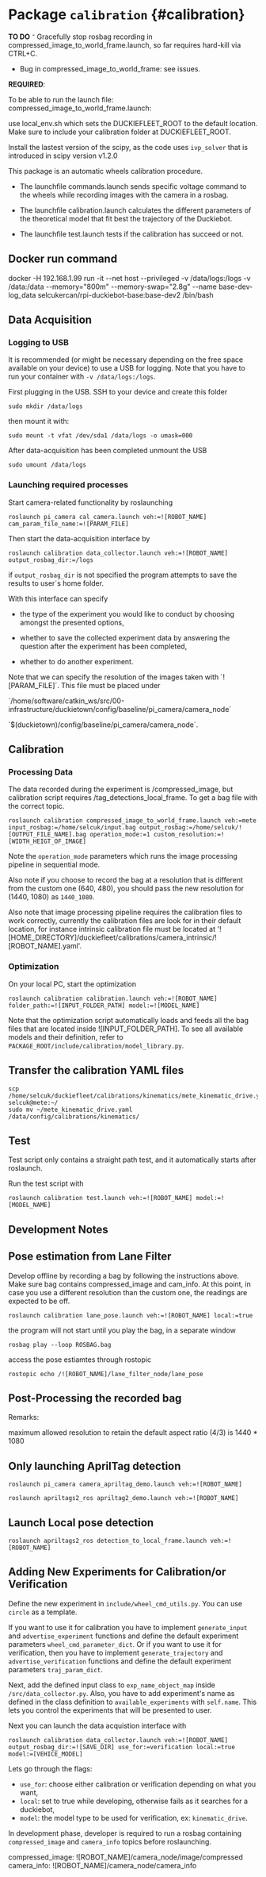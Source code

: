 # Package `calibration` {#calibration}

<move-here src='#pkg_name-autogenerated'/>

**TO DO**
⁻ Gracefully stop rosbag recording in compressed_image_to_world_frame.launch, so far requires hard-kill via CTRL+C.
- Bug in compressed_image_to_world_frame: see issues.

**REQUIRED**:

To be able to run the launch file: compressed_image_to_world_frame.launch:

use local_env.sh which sets the DUCKIEFLEET_ROOT to the default location. Make sure to include your calibration folder at DUCKIEFLEET_ROOT.

Install the lastest version of the scipy, as the code uses `ivp_solver` that is introduced in scipy version v1.2.0

This package is an automatic wheels calibration procedure.

- The launchfile commands.launch sends specific voltage command to the wheels while recording images with the camera in a rosbag.

- The launchfile calibration.launch calculates the different parameters of the theoretical model that fit best the trajectory of the Duckiebot.

- The launchfile test.launch tests if the calibration has succeed or not.


## Docker run command

docker -H 192.168.1.99 run -it --net host --privileged -v /data/logs:/logs -v /data:/data --memory="800m" --memory-swap="2.8g" --name base-dev-log_data selcukercan/rpi-duckiebot-base:base-dev2  /bin/bash
## Data Acquisition

### Logging to USB
It is recommended (or might be necessary depending on the free space available on your device) to use a USB for logging. Note that you have to run your container with `-v /data/logs:/logs`.

First plugging in the USB. SSH to your device and create this folder

```shell
sudo mkdir /data/logs
```
then mount it with:

```shell
sudo mount -t vfat /dev/sda1 /data/logs -o umask=000
```

After data-acquisition has been completed unmount the USB

```shell
sudo umount /data/logs
```

### Launching required processes  
Start camera-related functionality by roslaunching

```shell
roslaunch pi_camera cal_camera.launch veh:=![ROBOT_NAME] cam_param_file_name:=![PARAM_FILE]
```

Then start the data-acquisition interface by

```shell
roslaunch calibration data_collector.launch veh:=![ROBOT_NAME] output_rosbag_dir:=/logs
```
if `output_rosbag_dir` is not specified the program attempts to save the results to user´s home folder.

With this interface can specify

- the type of the experiment you would like to conduct by choosing amongst the presented options,

- whether to save the collected experiment data by answering the question after the experiment has been completed,

- whether to do another experiment.

Note that we can specify the resolution of the images taken with ´![PARAM_FILE]´. This file must be placed under

´/home/software/catkin_ws/src/00-infrastructure/duckietown/config/baseline/pi_camera/camera_node´



´$(duckietown)/config/baseline/pi_camera/camera_node´.

## Calibration  

### Processing Data

The data recorded during the experiment is /compressed_image, but calibration script requires /tag_detections_local_frame. To get a bag file with the correct topic.

```shell
roslaunch calibration compressed_image_to_world_frame.launch veh:=mete input_rosbag:=/home/selcuk/input.bag output_rosbag:=/home/selcuk/![OUTPUT_FILE_NAME].bag operation_mode:=1 custom_resolution:=![WIDTH_HEIGT_OF_IMAGE]
```

Note the `operation_mode` parameters which runs the image processing pipeline in sequential mode.

Also note if you choose to record the bag at a resolution that is different from the custom one (640, 480), you should pass the new resolution for (1440, 1080) as `1440_1080`.

Also note that image processing pipeline requires the calibration files to work correctly, currently the calibration files are look for in their default location, for instance intrinsic calibration file must be located at '![HOME_DIRECTORY]/duckiefleet/calibrations/camera_intrinsic/![ROBOT_NAME].yaml'.

### Optimization

On your local PC, start the optimization

```shell
roslaunch calibration calibration.launch veh:=![ROBOT_NAME] folder_path:=![INPUT_FOLDER_PATH] model:=![MODEL_NAME]
```

Note that the optimization script automatically loads and feeds all the bag files that are located inside ![INPUT_FOLDER_PATH]. To see all available models and their definition, refer to `PACKAGE_ROOT/include/calibration/model_library.py`.

## Transfer the calibration YAML files

```shell
scp /home/selcuk/duckiefleet/calibrations/kinematics/mete_kinematic_drive.yaml selcuk@mete:~/
sudo mv ~/mete_kinematic_drive.yaml /data/config/calibrations/kinematics/
```
## Test

Test script only contains a straight path test, and it automatically starts after roslaunch.

Run the test script with
```shell
roslaunch calibration test.launch veh:=![ROBOT_NAME] model:=![MODEL_NAME]
```

## Development Notes
## Pose estimation from Lane Filter

Develop offline by recording a bag by following the instructions above. Make sure bag contains compressed_image and cam_info. At this point, in case you use a different resolution than the custom one, the readings are expected to be off.

```shell
roslaunch calibration lane_pose.launch veh:=![ROBOT_NAME] local:=true
```

the program will not start until you play the bag, in a separate window

```shell
rosbag play --loop ROSBAG.bag
```

access the pose estiamtes through rostopic

```shell
rostopic echo /![ROBOT_NAME]/lane_filter_node/lane_pose
```

## Post-Processing the recorded bag

Remarks:

maximum allowed resolution to retain the default aspect ratio (4/3) is 1440 * 1080

## Only launching AprilTag detection

```shell
roslaunch pi_camera camera_apriltag_demo.launch veh:=![ROBOT_NAME]
```

```shell
roslaunch apriltags2_ros apriltag2_demo.launch veh:=![ROBOT_NAME]
```

## Launch Local pose detection

```shell
roslaunch apriltags2_ros detection_to_local_frame.launch veh:=![ROBOT_NAME]
```


## Adding New Experiments for Calibration/or Verification

Define the new experiment in `include/wheel_cmd_utils.py`. You can use `circle` as a template.

If you want to use it for calibration you have to implement `generate_input` and `advertise_experiment` functions
and define the default experiment parameters `wheel_cmd_parameter_dict`. Or if you want to use it for verification,
then you have to implement `generate_trajectory` and `advertise_verification` functions
and define the default experiment parameters `traj_param_dict`.

Next, add the defined input class to `exp_name_object_map` inside `/src/data_collector.py`. Also, you have to add
experiment's name as defined in the class definition to `available_experiments` with `self.name`. This lets you control the
experiments that will be presented to user.

Next you can launch the data acquistion interface with

```shell
roslaunch calibration data_collector.launch veh:=![ROBOT_NAME] output_rosbag_dir:=![SAVE_DIR] use_for:=verification local:=true model:=[VEHICE_MODEL]
```

Lets go through the flags:

 * `use_for`: choose either calibration or verification depending on what you want,
 * `local`: set to true while developing, otherwise fails as it searches for a duckiebot,
 * `model`: the model type to be used for verification, ex: `kinematic_drive`.

In development phase, developer is required to run a rosbag containing `compressed_image` and `camera_info` topics before roslaunching.

compressed_image: ![ROBOT_NAME]/camera_node/image/compressed
camera_info: ![ROBOT_NAME]/camera_node/camera_info





